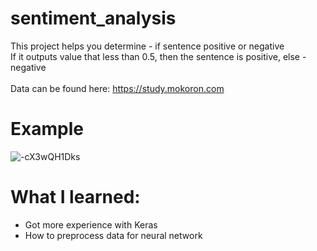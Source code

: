 # sentiment_analysis
This project helps you determine - if sentence positive or negative <br>
If it outputs value that less than 0.5, then the sentence is positive, else - negative
<br><br>
Data can be found here: https://study.mokoron.com
# Example
![-cX3wQH1Dks](https://user-images.githubusercontent.com/37026135/57464996-66f49580-7286-11e9-9037-c9dcff75f07a.jpg)

# What I learned:
* Got more experience with Keras
* How to preprocess data for neural network

